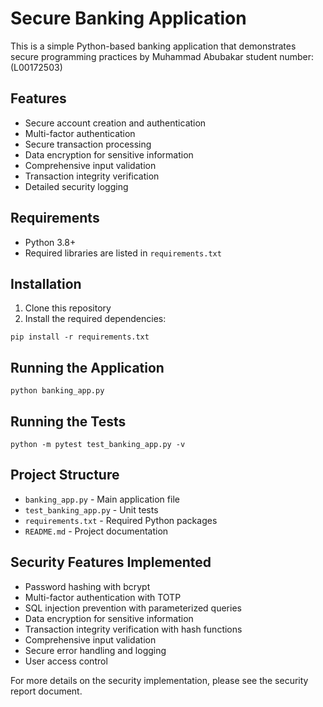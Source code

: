 # Secure Banking Application

This is a simple Python-based banking application that demonstrates secure programming practices by Muhammad Abubakar student number: (L00172503)

## Features

- Secure account creation and authentication
- Multi-factor authentication
- Secure transaction processing
- Data encryption for sensitive information
- Comprehensive input validation
- Transaction integrity verification
- Detailed security logging

## Requirements

- Python 3.8+
- Required libraries are listed in `requirements.txt`

## Installation

1. Clone this repository
2. Install the required dependencies:

```
pip install -r requirements.txt
```

## Running the Application

```
python banking_app.py
```

## Running the Tests

```
python -m pytest test_banking_app.py -v
```
## Project Structure

- `banking_app.py` - Main application file
- `test_banking_app.py` - Unit tests
- `requirements.txt` - Required Python packages
- `README.md` - Project documentation

## Security Features Implemented

- Password hashing with bcrypt
- Multi-factor authentication with TOTP
- SQL injection prevention with parameterized queries
- Data encryption for sensitive information
- Transaction integrity verification with hash functions
- Comprehensive input validation
- Secure error handling and logging
- User access control

For more details on the security implementation, please see the security report document.